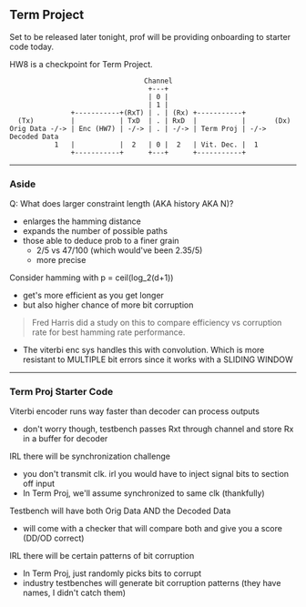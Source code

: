 ## Term Project

Set to be released later tonight, prof will be providing onboarding to starter code today.

HW8 is a checkpoint for Term Project.


```ditaa {cmd, args=[-E]}
                                 Channel
                                  +---+
                                  | 0 |                     
                                  | 1 |                     
               +-----------+(RxT) | . | (Rx) +-----------+  
  (Tx)         |           | TxD  | . | RxD  |           |       (Dx)
Orig Data -/-> | Enc (HW7) | -/-> | . | -/-> | Term Proj | -/-> Decoded Data
           1   |           |  2   | 0 |  2   | Vit. Dec. |  1
               +-----------+      +---+      +-----------+
```

--- 

### Aside

Q: What does larger constraint length (AKA history AKA N)?
- enlarges the hamming distance 
- expands the number of possible paths
- those able to deduce prob to a finer grain
  - 2/5 vs 47/100 (which would've been 2.35/5)
  - more precise 

Consider hamming with p = ceil(log_2(d+1)) 
  - get's more efficient as you get longer
  - but also higher chance of more bit corruption

> Fred Harris did a study on this to compare efficiency vs corruption rate for best hamming rate performance.

  - The viterbi enc sys handles this with convolution. Which is more resistant to MULTIPLE bit errors since it works with a SLIDING WINDOW

---

### Term Proj Starter Code

Viterbi encoder runs way faster than decoder can process outputs
- don't worry though, testbench passes Rxt through channel and store Rx in a buffer for decoder

IRL there will be synchronization challenge
- you don't transmit clk. irl you would have to inject signal bits to section off input
- In Term Proj, we'll assume synchronized to same clk (thankfully)

Testbench will have both Orig Data AND the Decoded Data
- will come with a checker that will compare both and give you a score (DD/OD correct)

IRL there will be certain patterns of bit corruption
- In Term Proj, just randomly picks bits to corrupt
- industry testbenches will generate bit corruption patterns (they have names, I didn't catch them)